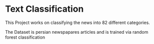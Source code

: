 # Text Classification
This Project works on classifying the news into 82 different categories.
 
The Dataset is persian newspapares articles and is trained via random forest classification 
